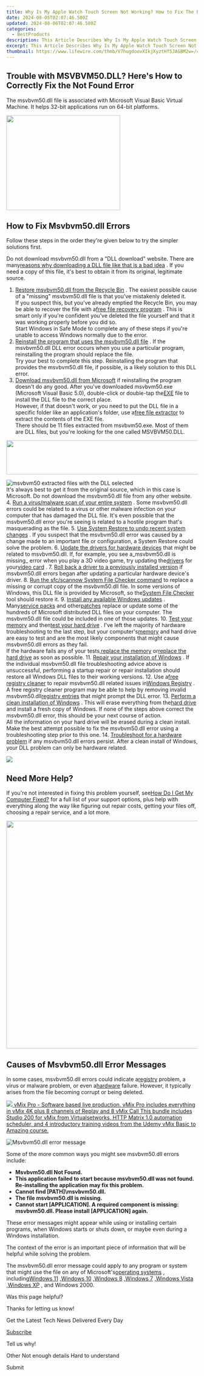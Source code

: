 ```yaml
---
title: Why Is My Apple Watch Touch Screen Not Working? How to Fix The Problem
date: 2024-08-05T02:07:46.580Z
updated: 2024-08-06T02:07:46.580Z
categories:
  - BestProducts
description: This Article Describes Why Is My Apple Watch Touch Screen Not Working? How to Fix The Problem
excerpt: This Article Describes Why Is My Apple Watch Touch Screen Not Working? How to Fix The Problem
thumbnail: https://www.lifewire.com/thmb/V7hugdoovXIkjXyztHf5JAGBM2w=/400x300/filters:no_upscale():max_bytes(150000):strip_icc():format(webp)/why-is-my-apple-watch-touch-screen-not-working-5188667-abc0aa7ac1e3451a9ef2c092a30805b3.jpg
---
```


## Trouble with MSVBVM50.DLL? Here's How to Correctly Fix the Not Found Error
 The msvbvm50.dll file is associated with Microsoft Visual Basic Virtual Machine. It helps 32-bit applications run on 64-bit platforms.  

<!-- affiliate ads begin -->
<a href="https://caperobbin.sjv.io/c/5597632/2006123/18460" target="_top" id="2006123"><img src="//a.impactradius-go.com/display-ad/18460-2006123" border="0" alt="" width="300" height="250"/></a><img height="0" width="0" src="https://imp.pxf.io/i/5597632/2006123/18460" style="position:absolute;visibility:hidden;" border="0" />
<!-- affiliate ads end -->
## How to Fix Msvbvm50.dll Errors

 Follow these steps in the order they're given below to try the simpler solutions first.

 Do not download msvbvm50.dll from a "DLL download" website. There are many[reasons why downloading a DLL file like that is a bad idea](https://www.lifewire.com/important-reasons-not-to-download-dll-files-2624455) . If you need a copy of this file, it's best to obtain it from its original, legitimate source.

1. [Restore msvbvm50.dll from the Recycle Bin](https://www.lifewire.com/how-to-restore-deleted-files-from-the-recycle-bin-2624515) . The easiest possible cause of a "missing" msvbvm50.dll file is that you've mistakenly deleted it.  
 If you suspect this, but you've already emptied the Recycle Bin, you may be able to recover the file with a[free file recovery program](https://www.lifewire.com/free-data-recovery-software-tools-2622893) . This is smart only if you're confident you've deleted the file yourself and that it was working properly before you did so.  
 Start Windows in Safe Mode to complete any of these steps if you're unable to access Windows normally due to the error.
2. [Reinstall the program that uses the msvbvm50.dll file](https://www.lifewire.com/what-is-the-proper-way-to-reinstall-a-software-program-2624478) . If the msvbvm50.dll DLL error occurs when you use a particular program, reinstalling the program should replace the file.  
 Try your best to complete this step. Reinstalling the program that provides the msvbvm50.dll file, if possible, is a likely solution to this DLL error.
3. [Download msvbvm50.dll from Microsoft](https://answers.microsoft.com/en-us/windows/forum/all/msvbvm50dll-was-not-found/ca0cdcd8-27d8-4498-924e-70e258bdff28) if reinstalling the program doesn't do any good. After you've downloaded msvbvm50.exe (Microsoft Visual Basic 5.0), double-click or double-tap the[EXE](https://www.lifewire.com/exe-file-2622732) file to install the DLL file to the correct place.  
 However, if that doesn't work, or you need to put the DLL file in a specific folder like an application's folder, use a[free file extractor](https://www.lifewire.com/free-unzip-programs-1356643) to extract the contents of the EXE file.  
 There should be 11 files extracted from msvbvm50.exe. Most of them are DLL files, but you're looking for the one called MSVBVM50.DLL.  
<!-- affiliate ads begin -->
<a href="https://laganoo.pxf.io/c/5597632/1657399/16446" target="_top" id="1657399"><img src="//a.impactradius-go.com/display-ad/16446-1657399" border="0" alt="" width="728" height="90"/></a><img height="0" width="0" src="https://imp.pxf.io/i/5597632/1657399/16446" style="position:absolute;visibility:hidden;" border="0" />
<!-- affiliate ads end -->
![msvbvm50 extracted files with the DLL selected](https://www.lifewire.com/thmb/P9u78l4cNAf7FrD-WGPkZl6tdyg=/1500x0/filters:no_upscale():max_bytes(150000):strip_icc():format(webp)/msvbvm50-dll-file-c80ea260b2174d1dacc0564a6a2c3c46.png)  
 It's always best to get it from the original source, which in this case is Microsoft. Do not download the msvbvm50.dll file from any other website.
4. [Run a virus/malware scan of your entire system](https://www.lifewire.com/properly-scan-your-computer-for-viruses-and-other-malware-2624526) . Some msvbvm50.dll errors could be related to a virus or other malware infection on your computer that has damaged the DLL file. It's even possible that the msvbvm50.dll error you're seeing is related to a hostile program that's masquerading as the file.
5. [Use System Restore to undo recent system changes](https://www.lifewire.com/how-to-use-system-restore-in-windows-2626131) . If you suspect that the msvbvm50.dll error was caused by a change made to an important file or configuration, a System Restore could solve the problem.
6. [Update the drivers for hardware devices](https://www.lifewire.com/how-to-update-drivers-in-windows-2619214) that might be related to msvbvm50.dll. If, for example, you see a_msvbvm50.dll is missing_ error when you play a 3D video game, try updating the[drivers](https://www.lifewire.com/what-is-a-device-driver-2625796) for your[video card](https://www.lifewire.com/what-is-a-video-card-2618161) .
7. [Roll back a driver to a previously installed version](https://www.lifewire.com/how-to-roll-back-a-driver-in-windows-2619217) if msvbvm50.dll errors began after updating a particular hardware device's driver.
8. [Run the sfc/scannow System File Checker command](https://www.lifewire.com/how-to-use-sfc-scannow-to-repair-windows-system-files-2626161) to replace a missing or corrupt copy of the msvbvm50.dll file. In some versions of Windows, this DLL file is provided by Microsoft, so the[System File Checker](https://www.lifewire.com/sfc-command-system-file-checker-2626020) tool should restore it.
9. [Install any available Windows updates](https://www.lifewire.com/how-to-check-for-install-windows-updates-2624596) . Many[service packs](https://www.lifewire.com/what-is-a-service-pack-2626010) and other[patches](https://www.lifewire.com/what-is-a-patch-2625960) replace or update some of the hundreds of Microsoft distributed DLL files on your computer. The msvbvm50.dll file could be included in one of those updates.
10. [Test your memory](https://www.lifewire.com/free-memory-test-programs-2626178) and then[test your hard drive](https://www.lifewire.com/free-hard-drive-testing-programs-2626183) . I've left the majority of hardware troubleshooting to the last step, but your computer's[memory](https://www.lifewire.com/what-is-random-access-memory-ram-2618159) and hard drive are easy to test and are the most likely components that might cause msvbvm50.dll errors as they fail.  
 If the hardware fails any of your tests,[replace the memory](https://www.lifewire.com/how-to-replace-the-memory-ram-in-a-computer-2626201) or[replace the hard drive](https://www.lifewire.com/how-to-replace-a-hard-drive-2626200) as soon as possible.
11. [Repair your installation of Windows](https://www.lifewire.com/how-do-i-automatically-repair-windows-problems-2624907) . If the individual msvbvm50.dll file troubleshooting advice above is unsuccessful, performing a startup repair or repair installation should restore all Windows DLL files to their working versions.
12. Use a[free registry cleaner](https://www.lifewire.com/free-registry-cleaners-2626176) to repair msvbvm50.dll related issues in[Windows Registry](https://www.lifewire.com/windows-registry-2625992) . A free registry cleaner program may be able to help by removing invalid msvbvm50.dll[registry entries](https://www.lifewire.com/what-is-a-registry-key-2625999) that might prompt the DLL error.
13. [Perform a clean installation of Windows](https://www.lifewire.com/how-to-clean-install-windows-2624904) . This will erase everything from the[hard drive](https://www.lifewire.com/what-is-a-hard-disk-drive-2618152) and install a fresh copy of Windows. If none of the steps above correct the msvbvm50.dll error, this should be your next course of action.  
 All the information on your hard drive will be erased during a clean install. Make the best attempt possible to fix the msvbvm50.dll error using a troubleshooting step prior to this one.
14. [Troubleshoot for a hardware problem](https://www.lifewire.com/fix-a-dll-issue-caused-by-a-hardware-problem-2624493) if any msvbvm50.dll errors persist. After a clean install of Windows, your DLL problem can only be hardware related.

<!-- affiliate ads begin -->
<a href="https://secure.2checkout.com/order/checkout.php?PRODS=37100474&QTY=1&AFFILIATE=108875&CART=1"><img src="https://awario.com/images/pages/index/img-leads-1280@1x.avif" border="0"></a>
<!-- affiliate ads end -->
## Need More Help?

 If you're not interested in fixing this problem yourself, see[How Do I Get My Computer Fixed?](https://www.lifewire.com/how-do-i-get-my-computer-fixed-2625167) for a full list of your support options, plus help with everything along the way like figuring out repair costs, getting your files off, choosing a repair service, and a lot more.

<!-- affiliate ads begin -->
<a href="https://appsumo.8odi.net/c/5597632/2075475/7443" target="_top" id="2075475"><img src="//a.impactradius-go.com/display-ad/7443-2075475" border="0" alt="" width="1200" height="600"/></a><img height="0" width="0" src="https://appsumo.8odi.net/i/5597632/2075475/7443" style="position:absolute;visibility:hidden;" border="0" />
<!-- affiliate ads end -->
## Causes of Msvbvm50.dll Error Messages

 In some cases, msvbvm50.dll errors could indicate a[registry](https://www.lifewire.com/windows-registry-2625992) problem, a virus or malware problem, or even a[hardware](https://www.lifewire.com/computer-hardware-2625895) failure. However, it typically arises from the file becoming corrupt or being deleted.

<!-- affiliate ads begin -->
<a href="https://secure.2checkout.com/order/checkout.php?PRODS=30901410&QTY=1&AFFILIATE=108875&CART=1"> <img src="https://secure.avangate.com/images/merchant/ce9a6fb2becc2d235e62b125e9260102/products/copy_1_copy_vMixCallScreenshot1-large.jpg" border="0"> vMix Pro - Software based live production. vMix Pro includes everything in vMix 4K plus 8 channels of Replay and 8 vMix Call 
This bundle includes Studio 200 for vMix from Virtualsetworks, HTTP Matrix 1.0 automation scheduler, and 4 introductory training videos from the Udemy vMix Basic to Amazing course. </a>
<!-- affiliate ads end -->
![Msvbvm50.dll error message](https://www.lifewire.com/thmb/KSchJidG9gUdb49-phqa4VLjeqE=/1500x0/filters:no_upscale():max_bytes(150000):strip_icc():format(webp)/msvbvm50-dll-error-4ee742436dd145ceab40a4276be2d6fa.png)

 Some of the more common ways you might see msvbvm50.dll errors include:

* **Msvbvm50.dll Not Found.**
* **This application failed to start because msvbvm50.dll was not found. Re-installing the application may fix this problem.**
* **Cannot find \[PATH\]\\msvbvm50.dll.**
* **The file msvbvm50.dll is missing.**
* **Cannot start \[APPLICATION\]. A required component is missing: msvbvm50.dll. Please install \[APPLICATION\] again.**

 These error messages might appear while using or installing certain programs, when Windows starts or shuts down, or maybe even during a Windows installation.

 The context of the error is an important piece of information that will be helpful while solving the problem.

 The msvbvm50.dll error message could apply to any program or system that might use the file on any of Microsoft's[operating systems](https://www.lifewire.com/operating-systems-2625912) , including[Windows 11](https://www.lifewire.com/windows-11-5188930) ,[Windows 10](https://www.lifewire.com/windows-10-2626217) ,[Windows 8](https://www.lifewire.com/windows-8-2626235) ,[Windows 7](https://www.lifewire.com/windows-7-2626265) ,[Windows Vista](https://www.lifewire.com/windows-vista-2626311) ,[Windows XP](https://www.lifewire.com/windows-xp-2626354) , and Windows 2000.

Was this page helpful?

Thanks for letting us know!

 Get the Latest Tech News Delivered Every Day

[Subscribe](https://www.lifewire.com/#)

Tell us why!

 Other  Not enough details  Hard to understand

 Submit

<ins class="adsbygoogle"
     style="display:block"
     data-ad-format="autorelaxed"
     data-ad-client="ca-pub-7571918770474297"
     data-ad-slot="1223367746"></ins>



<ins class="adsbygoogle"
     style="display:block"
     data-ad-client="ca-pub-7571918770474297"
     data-ad-slot="8358498916"
     data-ad-format="auto"
     data-full-width-responsive="true"></ins>
